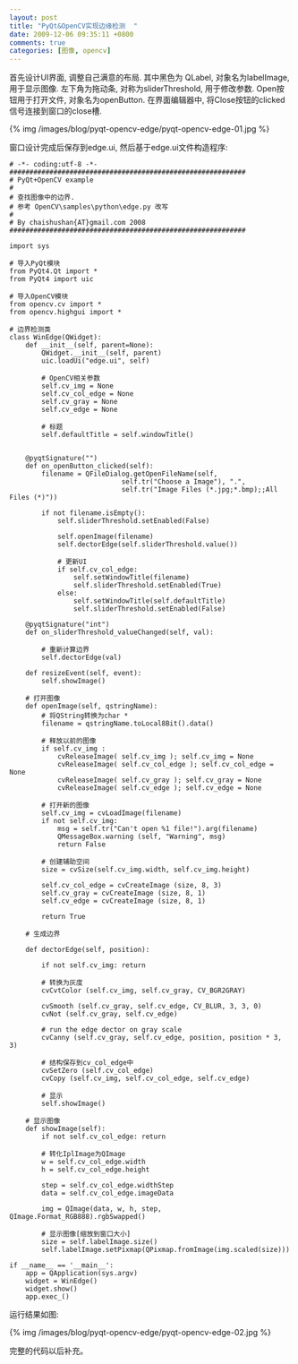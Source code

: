 ```yaml
---
layout: post
title: "PyQt&OpenCV实现边缘检测  "
date: 2009-12-06 09:35:11 +0800
comments: true
categories: [图像, opencv]
---
```


首先设计UI界面, 调整自己满意的布局.
其中黑色为 QLabel, 对象名为labelImage, 用于显示图像. 左下角为拖动条, 对称为sliderThreshold, 用于修改参数.
Open按钮用于打开文件, 对象名为openButton.
在界面编辑器中, 将Close按钮的clicked信号连接到窗口的close槽.


{% img /images/blog/pyqt-opencv-edge/pyqt-opencv-edge-01.jpg %}


窗口设计完成后保存到edge.ui, 然后基于edge.ui文件构造程序:

	# -*- coding:utf-8 -*-
	###########################################################
	# PyQt+OpenCV example
	#
	# 查找图像中的边界.
	# 参考 OpenCV\samples\python\edge.py 改写
	#
	# By chaishushan{AT}gmail.com 2008
	###########################################################

	import sys

	# 导入PyQt模块
	from PyQt4.Qt import *
	from PyQt4 import uic

	# 导入OpenCV模块
	from opencv.cv import *
	from opencv.highgui import *

	# 边界检测类
	class WinEdge(QWidget):
		def __init__(self, parent=None):
			QWidget.__init__(self, parent)
			uic.loadUi("edge.ui", self)

			# OpenCV相关参数
			self.cv_img = None
			self.cv_col_edge = None
			self.cv_gray = None
			self.cv_edge = None

			# 标题
			self.defaultTitle = self.windowTitle()


		@pyqtSignature("")
		def on_openButton_clicked(self):
			filename = QFileDialog.getOpenFileName(self,
								self.tr("Choose a Image"), ".",
								self.tr("Image Files (*.jpg;*.bmp);;All Files (*)"))

			if not filename.isEmpty():
				self.sliderThreshold.setEnabled(False)

				self.openImage(filename)
				self.dectorEdge(self.sliderThreshold.value())

				# 更新UI
				if self.cv_col_edge:
					self.setWindowTitle(filename)
					self.sliderThreshold.setEnabled(True)
				else:
					self.setWindowTitle(self.defaultTitle)
					self.sliderThreshold.setEnabled(False)

		@pyqtSignature("int")
		def on_sliderThreshold_valueChanged(self, val):

			# 重新计算边界
			self.dectorEdge(val)

		def resizeEvent(self, event):
			self.showImage()

		# 打开图像
		def openImage(self, qstringName):
			# 将QString转换为char *
			filename = qstringName.toLocal8Bit().data()

			# 释放以前的图像
			if self.cv_img :
				cvReleaseImage( self.cv_img ); self.cv_img = None
				cvReleaseImage( self.cv_col_edge ); self.cv_col_edge = None
				cvReleaseImage( self.cv_gray ); self.cv_gray = None
				cvReleaseImage( self.cv_edge ); self.cv_edge = None

			# 打开新的图像
			self.cv_img = cvLoadImage(filename)
			if not self.cv_img:
				msg = self.tr("Can't open %1 file!").arg(filename)
				QMessageBox.warning (self, "Warning", msg)
				return False

			# 创建辅助空间
			size = cvSize(self.cv_img.width, self.cv_img.height)

			self.cv_col_edge = cvCreateImage (size, 8, 3)
			self.cv_gray = cvCreateImage (size, 8, 1)
			self.cv_edge = cvCreateImage (size, 8, 1)

			return True

		# 生成边界

		def dectorEdge(self, position):

			if not self.cv_img: return

			# 转换为灰度
			cvCvtColor (self.cv_img, self.cv_gray, CV_BGR2GRAY)

			cvSmooth (self.cv_gray, self.cv_edge, CV_BLUR, 3, 3, 0)
			cvNot (self.cv_gray, self.cv_edge)

			# run the edge dector on gray scale
			cvCanny (self.cv_gray, self.cv_edge, position, position * 3, 3)

			# 结构保存到cv_col_edge中
			cvSetZero (self.cv_col_edge)
			cvCopy (self.cv_img, self.cv_col_edge, self.cv_edge)

			# 显示
			self.showImage()

		# 显示图像
		def showImage(self):
			if not self.cv_col_edge: return

			# 转化IplImage为QImage
			w = self.cv_col_edge.width
			h = self.cv_col_edge.height

			step = self.cv_col_edge.widthStep
			data = self.cv_col_edge.imageData

			img = QImage(data, w, h, step, QImage.Format_RGB888).rgbSwapped()

			# 显示图像[缩放到窗口大小]
			size = self.labelImage.size()
			self.labelImage.setPixmap(QPixmap.fromImage(img.scaled(size)))

	if __name__ == '__main__':
		app = QApplication(sys.argv)
		widget = WinEdge()
		widget.show()
		app.exec_()


运行结果如图:

{% img /images/blog/pyqt-opencv-edge/pyqt-opencv-edge-02.jpg %}

完整的代码以后补充。

